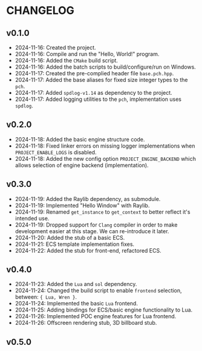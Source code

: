 # CHANGELOG

## v0.1.0
- 2024-11-16: Created the project.
- 2024-11-16: Compile and run the "Hello, World!" program.
- 2024-11-16: Added the `CMake` build script.
- 2024-11-16: Added the batch scripts to build/configure/run on Windows.
- 2024-11-17: Created the pre-complied header file `base.pch.hpp`.
- 2024-11-17: Added the base aliases for fixed size integer types to the `pch`.
- 2024-11-17: Added `spdlog-v1.14` as dependency to the project.
- 2024-11-17: Added logging utilities to the `pch`, implementation uses `spdlog`.

## v0.2.0
- 2024-11-18: Added the basic engine structure code.
- 2024-11-18: Fixed linker errors on missing logger implementations when `PROJECT_ENABLE_LOGS`
  is disabled.
- 2024-11-18: Added the new config option `PROJECT_ENGINE_BACKEND` which allows selection of
  engine backend (implementation).

## v0.3.0
- 2024-11-19: Added the Raylib dependency, as submodule.
- 2024-11-19: Implemented "Hello Window" with Raylib.
- 2024-11-19: Renamed `get_instance` to `get_context` to better reflect it's intended use.
- 2024-11-19: Dropped support for `Clang` compiler in order to make development easier at this
  stage. We can re-introduce it later.
- 2024-11-20: Added the stub of a basic ECS.
- 2024-11-21: ECS template implementation fixes.
- 2024-11-22: Added the stub for front-end, refactored ECS.

## v0.4.0
- 2024-11-23: Added the `Lua` and `sol` dependency.
- 2024-11-24: Changed the build script to enable `frontend` selection, between: `{ Lua, Wren }`.
- 2024-11-24: Implemented the basic `Lua` frontend.
- 2024-11-25: Adding bindings for ECS/basic engine functionality to Lua.
- 2024-11-26: Implemented POC engine features for Lua frontend.
- 2024-11-26: Offscreen rendering stub, 3D billboard stub.

## v0.5.0
